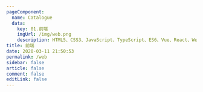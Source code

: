 ```yaml
---
pageComponent: 
  name: Catalogue
  data: 
    key: 01.前端
    imgUrl: /img/web.png
    description: HTML5、CSS3、JavaScript、TypeScript、ES6、Vue、React、Webpack等前端技术
title: 前端
date: 2020-03-11 21:50:53
permalink: /web
sidebar: false
article: false
comment: false
editLink: false
---
```

